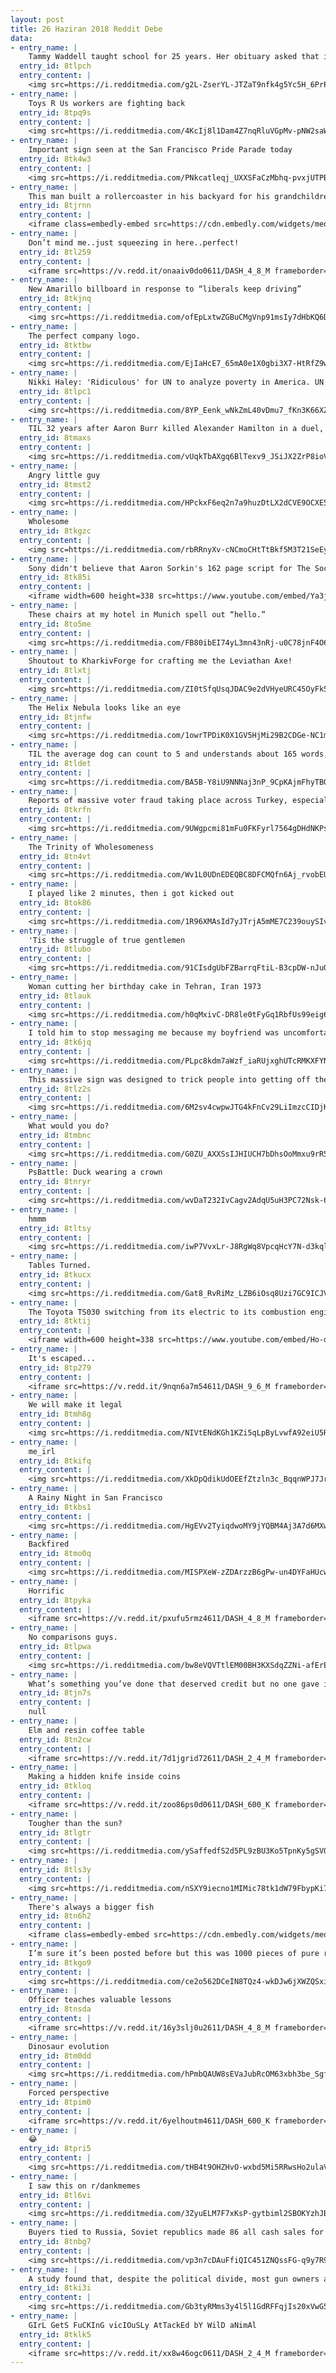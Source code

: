 ```yaml
---
layout: post
title: 26 Haziran 2018 Reddit Debe
data:
- entry_name: |
    Tammy Waddell taught school for 25 years. Her obituary asked that in lieu of flowers, mourners should bring backpacks filled with school supplies, to honor her commitment to students in need.
  entry_id: 8tlpch
  entry_content: |
    <img src=https://i.redditmedia.com/g2L-ZserYL-JTZaT9nfk4g5Yc5H_6PrPqz_b7WWgZfY.jpg?s=9d02b26cfe83986eac50e4e54f1c1867 frameborder=0>
- entry_name: |
    Toys R Us workers are fighting back
  entry_id: 8tpq9s
  entry_content: |
    <img src=https://i.redditmedia.com/4KcIj8l1Dam4Z7nqRluVGpMv-pNW2saWPz04WjUQTMY.jpg?s=8d48edfd8a98f51a03b2c78c9109c41e frameborder=0>
- entry_name: |
    Important sign seen at the San Francisco Pride Parade today
  entry_id: 8tk4w3
  entry_content: |
    <img src=https://i.redditmedia.com/PNkcatleqj_UXXSFaCzMbhq-pvxjUTPBd8pBNaiIgGU.jpg?s=293ca724ea090008a977afbde0b25c26 frameborder=0>
- entry_name: |
    This man built a rollercoaster in his backyard for his grandchildren
  entry_id: 8tjrnn
  entry_content: |
    <iframe class=embedly-embed src=https://cdn.embedly.com/widgets/media.html?src=https%3A%2F%2Fgfycat.com%2Fifr%2FFirmHastyElephant&url=https%3A%2F%2Fgfycat.com%2FFirmHastyElephant&image=https%3A%2F%2Fthumbs.gfycat.com%2FFirmHastyElephant-size_restricted.gif&key=522baf40bd3911e08d854040d3dc5c07&type=text%2Fhtml&schema=gfycat width=460 height=258 scrolling=no frameborder=0 allowfullscreen></iframe>
- entry_name: |
    Don’t mind me..just squeezing in here..perfect!
  entry_id: 8tl259
  entry_content: |
    <iframe src=https://v.redd.it/onaaiv0do0611/DASH_4_8_M frameborder=0></iframe>
- entry_name: |
    New Amarillo billboard in response to “liberals keep driving”
  entry_id: 8tkjnq
  entry_content: |
    <img src=https://i.redditmedia.com/ofEpLxtwZGBuCMgVnp91msIy7dHbKQ6DoAhspVe9aCY.jpg?s=aa4a48633874bd979e590ccb3191b087 frameborder=0>
- entry_name: |
    The perfect company logo.
  entry_id: 8tktbw
  entry_content: |
    <img src=https://i.redditmedia.com/EjIaHcE7_65mA0e1X0gbi3X7-HtRfZ9wzsLRngFpT3I.jpg?s=8a256b74af68534222e613eda3568b48 frameborder=0>
- entry_name: |
    Nikki Haley: 'Ridiculous' for UN to analyze poverty in America. UN reports 40 million live in poverty in the USA and 40% of Americans don't have 400 USD in savings
  entry_id: 8tlpc1
  entry_content: |
    <img src=https://i.redditmedia.com/8YP_Eenk_wNkZmL40vDmu7_fKn3K66XZdzZIRDtQZn0.jpg?s=995d5f0357833c54fcd53489659fea15 frameborder=0>
- entry_name: |
    TIL 32 years after Aaron Burr killed Alexander Hamilton in a duel, Burr's wife left him. Her divorce attorney was Alexander Hamilton Jr.
  entry_id: 8tmaxs
  entry_content: |
    <img src=https://i.redditmedia.com/vUqkTbAXgq6BlTexv9_JSiJX2ZrP8ioVgL3a7ft0Ghk.jpg?s=364e5fa7263c7ba9d1eda28bc2c34076 frameborder=0>
- entry_name: |
    Angry little guy
  entry_id: 8tmst2
  entry_content: |
    <img src=https://i.redditmedia.com/HPckxF6eq2n7a9huzDtLX2dCVE9OCXE5rfnwBaOGvH0.jpg?s=ad99e599645c6f2e29cc0036677567ad frameborder=0>
- entry_name: |
    Wholesome
  entry_id: 8tkgzc
  entry_content: |
    <img src=https://i.redditmedia.com/rbRRnyXv-cNCmoCHtTtBkf5M3T21SeEyysErSL7viT8.jpg?s=2363582f6d56736a9f73a08884d26c7b frameborder=0>
- entry_name: |
    Sony didn't believe that Aaron Sorkin's 162 page script for The Social Network would come out under 2 hours, so David Fincher timed Aaron reading it aloud. The reading took 1 hour 59 minutes, which was the exact running time of the final cut
  entry_id: 8tk85i
  entry_content: |
    <iframe width=600 height=338 src=https://www.youtube.com/embed/Ya3jOt9K1Qk?start=1571&feature=oembed&enablejsapi=1 frameborder=0 allow=autoplay; encrypted-media allowfullscreen></iframe>
- entry_name: |
    These chairs at my hotel in Munich spell out “hello.”
  entry_id: 8to5me
  entry_content: |
    <img src=https://i.redditmedia.com/FB80ibEI74yL3mn43nRj-u0C78jnF4O6lHienKwhc4w.jpg?s=8be70fae14811ef5d6b2c814fff5904b frameborder=0>
- entry_name: |
    Shoutout to KharkivForge for crafting me the Leviathan Axe!
  entry_id: 8tlxtj
  entry_content: |
    <img src=https://i.redditmedia.com/ZI0tSfqUsqJDAC9e2dVHyeURC45OyFk5cFGH-KKfCUE.jpg?s=06ca688f2f5077b687701e255f0db335 frameborder=0>
- entry_name: |
    The Helix Nebula looks like an eye
  entry_id: 8tjnfw
  entry_content: |
    <img src=https://i.redditmedia.com/1owrTPDiK0X1GV5HjMi29B2CDGe-NC1mZLiOxxWSMEg.jpg?s=6d6897008c3ad9483618ac68b3654d88 frameborder=0>
- entry_name: |
    TIL the average dog can count to 5 and understands about 165 words, including signs, signals and gestures. The smartest dogs understand up to 250 words, putting them on par intellectually with 2-and-a-half-year-old humans.
  entry_id: 8tldet
  entry_content: |
    <img src=https://i.redditmedia.com/BA5B-Y8iU9NNNaj3nP_9CpKAjmFhyTBQt1hrR43AU1M.jpg?s=38465056659ac8b958eb861d80d224a5 frameborder=0>
- entry_name: |
    Reports of massive voter fraud taking place across Turkey, especially south-east
  entry_id: 8tkrfn
  entry_content: |
    <img src=https://i.redditmedia.com/9UWgpcmi81mFu0FKFyrl7564gDHdNKPshWJLl8iz0f0.jpg?s=0a08407d2281dbc303682bffe1fb568a frameborder=0>
- entry_name: |
    The Trinity of Wholesomeness
  entry_id: 8tn4vt
  entry_content: |
    <img src=https://i.redditmedia.com/Wv1L0UDnEDEQBC8DFCMQfn6Aj_rvobEUM_W-7Sa5GoE.jpg?s=23e805f2e77bf03c6e6e29a115620fa6 frameborder=0>
- entry_name: |
    I played like 2 minutes, then i got kicked out
  entry_id: 8tok86
  entry_content: |
    <img src=https://i.redditmedia.com/1R96XMAsId7yJTrjA5mME7C239ouySIvEs5--mUZffk.gif?fm=jpg&s=22bc29f409f1b93b24f3b7c6233a8042 frameborder=0>
- entry_name: |
    'Tis the struggle of true gentlemen
  entry_id: 8tlubo
  entry_content: |
    <img src=https://i.redditmedia.com/91CIsdgUbFZBarrqFtiL-B3cpDW-nJuQ-K-E0s5c0mM.png?s=cbbea00c502401e4c5dd93ea20d017fe frameborder=0>
- entry_name: |
    Woman cutting her birthday cake in Tehran, Iran 1973
  entry_id: 8tlauk
  entry_content: |
    <img src=https://i.redditmedia.com/h0qMxivC-DR8le0tFyGq1RbfUs99eig6Jxa0F8_6-WA.jpg?s=034d491be37c51550baaed29e6ec7662 frameborder=0>
- entry_name: |
    I told him to stop messaging me because my boyfriend was uncomfortable with me being in contact with him...
  entry_id: 8tk6jq
  entry_content: |
    <img src=https://i.redditmedia.com/PLpc8kdm7aWzf_iaRUjxghUTcRMKXFYNwESPk7vKpys.jpg?s=0c04e6c3d01622f371c885f3b765c6b9 frameborder=0>
- entry_name: |
    This massive sign was designed to trick people into getting off the highway 97.9 miles before Niagara Falls.
  entry_id: 8tlz2s
  entry_content: |
    <img src=https://i.redditmedia.com/6M2sv4cwpwJTG4kFnCv29LiImzcCIDjKeLVZaYHOc1g.png?s=6f535e5a383e9de9946e0528fc06cb93 frameborder=0>
- entry_name: |
    What would you do?
  entry_id: 8tmbnc
  entry_content: |
    <img src=https://i.redditmedia.com/G0ZU_AXXSsIJHIUCH7bDhsOoMmxu9rR5t2h9qGqAXq8.jpg?s=3e4bfc0912dce8293f58cfe40f033014 frameborder=0>
- entry_name: |
    PsBattle: Duck wearing a crown
  entry_id: 8tnryr
  entry_content: |
    <img src=https://i.redditmedia.com/wvDaT232IvCagv2AdqU5uH3PC72Nsk-6_akWtQniwSw.jpg?s=a3a6a3afc4254eabc515aaac84a1b4dd frameborder=0>
- entry_name: |
    hmmm
  entry_id: 8tltsy
  entry_content: |
    <img src=https://i.redditmedia.com/iwP7VvxLr-J8RgWq8VpcqHcY7N-d3kqlcv5m-mD2G-M.jpg?s=995d692bccb0100523ddf1e76d56c51b frameborder=0>
- entry_name: |
    Tables Turned.
  entry_id: 8tkucx
  entry_content: |
    <img src=https://i.redditmedia.com/Gat8_RvRiMz_LZB6iOsq8Uzi7GC9ICJVsSg3ykAHT5c.jpg?s=939d15110c7140791c002f49dcc79e98 frameborder=0>
- entry_name: |
    The Toyota TS030 switching from its electric to its combustion engine is probably one of the most insane sounds you'll ever hear
  entry_id: 8tktij
  entry_content: |
    <iframe width=600 height=338 src=https://www.youtube.com/embed/Ho-dyfI0hAM?feature=oembed&enablejsapi=1 frameborder=0 allow=autoplay; encrypted-media allowfullscreen></iframe>
- entry_name: |
    It's escaped...
  entry_id: 8tp279
  entry_content: |
    <iframe src=https://v.redd.it/9nqn6a7m54611/DASH_9_6_M frameborder=0></iframe>
- entry_name: |
    We will make it legal
  entry_id: 8tmh8g
  entry_content: |
    <img src=https://i.redditmedia.com/NIVtENdKGh1KZi5qLpByLvwfA92eiU5RvS5msFQ0fd4.jpg?s=83246663d03c897421fff08e216a32ec frameborder=0>
- entry_name: |
    me_irl
  entry_id: 8tkifq
  entry_content: |
    <img src=https://i.redditmedia.com/XkDpQdikUdOEEfZtzln3c_BqqnWPJ7JrVEgNjtgM3p0.jpg?s=77435561ad250815afbb604494cb47fe frameborder=0>
- entry_name: |
    A Rainy Night in San Francisco
  entry_id: 8tkbs1
  entry_content: |
    <img src=https://i.redditmedia.com/HgEVv2TyiqdwoMY9jYQBM4Aj3A7d6MXwLZ74B7goBcU.jpg?s=6f4f98f6eb88ff9b5f6281f975f54348 frameborder=0>
- entry_name: |
    Backfired
  entry_id: 8tmo0q
  entry_content: |
    <img src=https://i.redditmedia.com/MISPXeW-zZDArzzB6gPw-un4DYFaHUcwQ3ERM8Bv9EI.jpg?s=5aa0227a331b7dd9e0bb79a025896a05 frameborder=0>
- entry_name: |
    Horrific
  entry_id: 8tpyka
  entry_content: |
    <iframe src=https://v.redd.it/pxufu5rmz4611/DASH_4_8_M frameborder=0></iframe>
- entry_name: |
    No comparisons guys.
  entry_id: 8tlpwa
  entry_content: |
    <img src=https://i.redditmedia.com/bw8eVQVTtlEM00BH3KXSdqZZNi-afErEYx6gy0BHPdQ.jpg?s=3bf9b038964482394b4f1d85c78a12ab frameborder=0>
- entry_name: |
    What’s something you’ve done that deserved credit but no one gave it to you?
  entry_id: 8tjn7s
  entry_content: |
    null
- entry_name: |
    Elm and resin coffee table
  entry_id: 8tn2cw
  entry_content: |
    <iframe src=https://v.redd.it/7d1jgrid72611/DASH_2_4_M frameborder=0></iframe>
- entry_name: |
    Making a hidden knife inside coins
  entry_id: 8tkloq
  entry_content: |
    <iframe src=https://v.redd.it/zoo86ps0d0611/DASH_600_K frameborder=0></iframe>
- entry_name: |
    Tougher than the sun?
  entry_id: 8tlgtr
  entry_content: |
    <img src=https://i.redditmedia.com/ySaffedfS2d5PL9zBU3Ko5TpnKy5gSVQt0wj_b9lEfY.jpg?s=fc40ad1e9c07411e3252cefd681b510b frameborder=0>
- entry_name: |
  entry_id: 8tls3y
  entry_content: |
    <img src=https://i.redditmedia.com/nSXY9iecno1MIMic78tk1dW79FbypKi7VcnEa2rwy-4.jpg?s=e416c3a7ab520690e32caafe839097b1 frameborder=0>
- entry_name: |
    There's always a bigger fish
  entry_id: 8tn6h2
  entry_content: |
    <iframe class=embedly-embed src=https://cdn.embedly.com/widgets/media.html?src=https%3A%2F%2Fgfycat.com%2Fifr%2FTastyGleamingBoto&url=https%3A%2F%2Fgfycat.com%2FTastyGleamingBoto&image=https%3A%2F%2Fthumbs.gfycat.com%2FTastyGleamingBoto-size_restricted.gif&key=2aa3c4d5f3de4f5b9120b660ad850dc9&type=text%2Fhtml&schema=gfycat width=600 height=529 scrolling=no frameborder=0 allowfullscreen></iframe>
- entry_name: |
    I’m sure it’s been posted before but this was 1000 pieces of pure red hell.
  entry_id: 8tkgo9
  entry_content: |
    <img src=https://i.redditmedia.com/ce2o562DCeIN8TQz4-wkDJw6jXWZQSxihi9jO7b2BJE.jpg?s=e76dfb7d08e0fa47041d7a115dffc16f frameborder=0>
- entry_name: |
    Officer teaches valuable lessons
  entry_id: 8tnsda
  entry_content: |
    <iframe src=https://v.redd.it/16y3slj0u2611/DASH_4_8_M frameborder=0></iframe>
- entry_name: |
    Dinosaur evolution
  entry_id: 8tm0dd
  entry_content: |
    <img src=https://i.redditmedia.com/hPmbQAUW8sEVaJubRcOM63xbh3be_SgfIFlupm1DaW0.jpg?s=a977057b8c75179818894a292d341e54 frameborder=0>
- entry_name: |
    Forced perspective
  entry_id: 8tpim0
  entry_content: |
    <iframe src=https://v.redd.it/6yelhoutm4611/DASH_600_K frameborder=0></iframe>
- entry_name: |
    😂
  entry_id: 8tpri5
  entry_content: |
    <img src=https://i.redditmedia.com/tHB4t9OHZHvO-wxbd5Mi5RRwsHo2ulaVddltK2NoQ3o.jpg?s=76b4e709c742baa1b5e2a8ee50fdbea1 frameborder=0>
- entry_name: |
    I saw this on r/dankmemes
  entry_id: 8tl6vi
  entry_content: |
    <img src=https://i.redditmedia.com/3ZyuELM7F7xKsP-gytbiml2SBOKYzhJBOOZdlzLluPE.jpg?s=72fedf9021ccb140b6c52b4738d08936 frameborder=0>
- entry_name: |
    Buyers tied to Russia, Soviet republics made 86 all cash sales for Trump properties worth $109 millions
  entry_id: 8tnbg7
  entry_content: |
    <img src=https://i.redditmedia.com/vp3n7cDAuFfiQIC451ZNQssFG-q9y7R9gVOCCUQP4xM.jpg?s=b306085ff543f8c3176f2c6f2f6bc6f6 frameborder=0>
- entry_name: |
    A study found that, despite the political divide, most gun owners and non-gun owners agree on policies that regulate gun ownership.
  entry_id: 8tki3i
  entry_content: |
    <img src=https://i.redditmedia.com/Gb3tyRMms3y4l5l1GdRFFqjIs20xVwG5e134hPQ9Fkw.jpg?s=bc9f88123d36b6f87873d20ffbe94fda frameborder=0>
- entry_name: |
    GIrL GetS FuCKInG vicIOuSLy AtTackEd bY WilD aNimAl
  entry_id: 8tklk5
  entry_content: |
    <iframe src=https://v.redd.it/xx8w46ogc0611/DASH_2_4_M frameborder=0></iframe>
---
```


